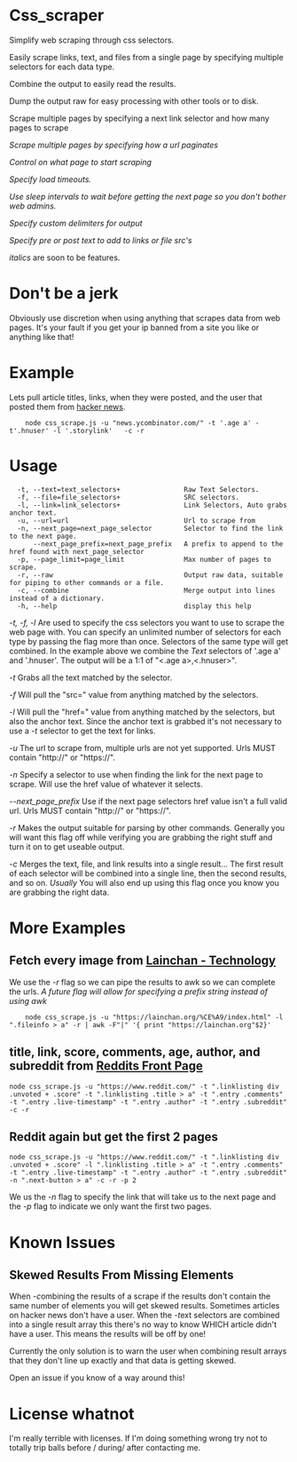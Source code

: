 # Css_scraper
Simplify web scraping through css selectors.

Easily scrape links, text, and files from a single page by specifying multiple selectors for each data type.

Combine the output to easily read the results.

Dump the output raw for easy processing with other tools or to disk.

Scrape multiple pages by specifying a next link selector and how many pages to scrape

_Scrape multiple pages by specifying how a url paginates_

_Control on what page to start scraping_

_Specify load timeouts._

_Use sleep intervals to wait before getting the next page so you don't bother web admins._

_Specify custom delimiters for output_

_Specify pre or post text to add to links or file src's_

_italics_ are soon to be features.

# Don't be a jerk 

Obviously use discretion when using anything that scrapes data from web pages.
It's your fault if you get your ip banned from a site you like or anything like that!

# Example

Lets pull article titles, links, when they were posted, and the user that posted them from [hacker news](news.ycombinator.com).

```
    node css_scrape.js -u "news.ycombinator.com/" -t '.age a' -t'.hnuser' -l '.storylink'   -c -r
```

# Usage
```
  -t, --text=text_selectors+                Raw Text Selectors.
  -f, --file=file_selectors+                SRC selectors.
  -l, --link=link_selectors+                Link Selectors, Auto grabs anchor text.
  -u, --url=url                             Url to scrape from
  -n, --next_page=next_page_selector        Selector to find the link to the next page.
      --next_page_prefix=next_page_prefix   A prefix to append to the href found with next_page_selector
  -p, --page_limit=page_limit               Max number of pages to scrape.
  -r, --raw                                 Output raw data, suitable for piping to other commands or a file.
  -c, --combine                             Merge output into lines instead of a dictionary.
  -h, --help                                display this help
```

*-t, -f, -l* Are used to specify the css selectors you want to use to scrape the web page with.  You can specify an unlimited number of selectors for each type by passing the flag more than once.
Selectors of the same type will get combined.  In the example above we combine the *Text* selectors of '.age a' and '.hnuser'.  The output will be a 1:1 of "<.age a>,<.hnuser>".

*-t* Grabs all the text matched by the selector.

*-f* Will pull the "src=" value from anything matched by the selectors.

*-l* Will pull the "href=" value from anything matched by the selectors, but also the anchor text.
Since the anchor text is grabbed it's not necessary to use a *-t* selector to get the text for links.

*-u* The url to scrape from, multiple urls are not yet supported. Urls MUST contain "http://" or "https://".

*-n* Specify a selector to use when finding the link for the next page to scrape.  Will use the href value of whatever it selects.

*--next_page_prefix* Use if the next page selectors href value isn't a full valid url.  Urls MUST contain "http://" or "https://".

*-r* Makes the output suitable for parsing by other commands.  Generally you will want this flag off while verifying you are grabbing the right stuff and turn it on to get useable output.

*-c* Merges the text, file, and link results into a single result... The first result of each selector will be combined into a single line, then the second results, and so on.  _Usually_ You will also end up using this flag once you know you are grabbing the right data.


# More Examples

## Fetch every image from [Lainchan - Technology](https://lainchan.org/%CE%A9/index.html)

We use the *-r* flag so we can pipe the results to awk so we can complete the urls.
_A future flag will allow for specifying a prefix string instead of using awk_
```
    node css_scrape.js -u "https://lainchan.org/%CE%A9/index.html" -l ".fileinfo > a" -r | awk -F"|" '{ print "https://lainchan.org"$2}'
```

##  title, link, score, comments, age, author, and subreddit from [Reddits Front Page](https://www.reddit.com/)

```
node css_scrape.js -u "https://www.reddit.com/" -t ".linklisting div .unvoted + .score" -t ".linklisting .title > a" -t ".entry .comments" -t ".entry .live-timestamp" -t ".entry .author" -t ".entry .subreddit" -c -r
```

## Reddit again but get the first 2 pages 
```
node css_scrape.js -u "https://www.reddit.com/" -t ".linklisting div .unvoted + .score" -l ".linklisting .title > a" -t ".entry .comments" -t ".entry .live-timestamp" -t ".entry .author" -t ".entry .subreddit" -n ".next-button > a" -c -r -p 2
```
We us the *-n* flag to specify the link that will take us to the next page and the *-p* flag to indicate we only want the first two pages.


# Known Issues
## Skewed Results From Missing Elements
When *-c*ombining the results of a scrape if the results don't contain the same number of elements you will get skewed results.
Sometimes articles on hacker news don't have a user.  When the *-t*ext selectors are combined into a single result array this there's no way to know WHICH article didn't have a user.
This means the results will be off by one!

Currently the only solution is to warn the user when combining result arrays that they don't line up exactly and that data is getting skewed.

Open an issue if you know of a way around this!




# License whatnot #
I'm really terrible with licenses.  If I'm doing something wrong try not to totally trip balls before / during/ after contacting me.